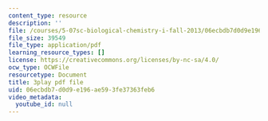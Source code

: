 ```yaml
---
content_type: resource
description: ''
file: /courses/5-07sc-biological-chemistry-i-fall-2013/06ecbdb7d0d9e196ae593fe37363feb6_56vQ0S2eAjw.pdf
file_size: 39549
file_type: application/pdf
learning_resource_types: []
license: https://creativecommons.org/licenses/by-nc-sa/4.0/
ocw_type: OCWFile
resourcetype: Document
title: 3play pdf file
uid: 06ecbdb7-d0d9-e196-ae59-3fe37363feb6
video_metadata:
  youtube_id: null
---
```

